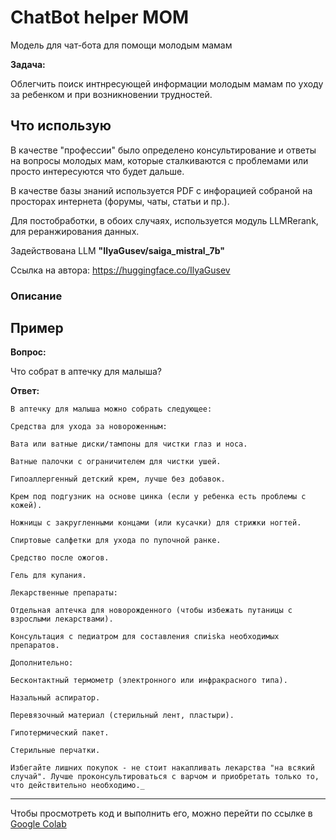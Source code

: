 # ChatBot helper MOM
Модель для чат-бота для помощи молодым мамам

**Задача:**

Облегчить поиск интнресующей информации молодым мамам по уходу за ребенком и при возникновении трудностей.

Что использую
---
В качестве "профессии" было определено консультирование и ответы на вопросы молодых мам, которые сталкиваются с проблемами или просто интересуются что будет дальше.

В качестве базы знаний используется PDF с инфорацией собраной на просторах интернета (форумы, чаты, статьи и пр.).

Для постобработки, в обоих случаях, используется модуль LLMRerank, для реранжирования данных.

Задействована LLM **"IlyaGusev/saiga_mistral_7b"**

Ссылка на автора: https://huggingface.co/IlyaGusev


### Описание


Пример
---
**Вопрос:** 

Что собрат в аптечку для малыша?

**Ответ:**

    В аптечку для малыша можно собрать следующее:

    Средства для ухода за новороженным:

    Вата или ватные диски/тампоны для чистки глаз и носа.

    Ватные палочки с ограничителем для чистки ушей.

    Гипоаллергенный детский крем, лучше без добавок.

    Крем под подгузник на основе цинка (если у ребенка есть проблемы с кожей).

    Ножницы с закругленными концами (или кусачки) для стрижки ногтей.

    Спиртовые салфетки для ухода по пупочной ранке.

    Средство после ожогов.

    Гель для купания.

    Лекарственные препараты:

    Отдельная аптечка для новорожденного (чтобы избежать путаницы с взрослыми лекарствами).

    Консультация с педиатром для составления спиiska необходимых препаратов.

    Дополнительно:

    Бесконтактный термометр (электронного или инфракрасного типа).

    Назальный аспиратор.

    Перевязочный материал (стерильный лент, пластыри).

    Гипотермический пакет.

    Стерильные перчатки.

    Избегайте лишних покупок - не стоит накапливать лекарства "на всякий случай". Лучше проконсультироваться с варчом и приобретать только то, что действительно необходимо._


<hr>

Чтобы просмотреть код и выполнить его, можно перейти по ссылке в [Google Colab](https://colab.research.google.com/drive/1v1YOIdgMYiZI10er5nllWNiKw9fM1Twe?usp=sharing)
